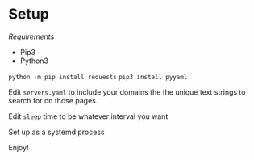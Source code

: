 # Setup

*Requirements*  
* Pip3
* Python3

`python -m pip install requests`
`pip3 install pyyaml`

Edit `servers.yaml` to include your domains the the unique text strings to search for on those pages.

Edit `sleep` time to be whatever interval you want

Set up as a systemd process

Enjoy!